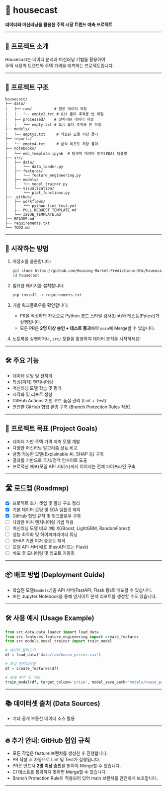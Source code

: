 # 🏡 housecast
**데이터와 머신러닝을 활용한 주택 시장 트렌드 예측 프로젝트**

---

## 📖 프로젝트 소개
Housecast는 데이터 분석과 머신러닝 기법을 활용하여  
주택 시장의 트렌드와 주택 가격을 예측하는 프로젝트입니다.

---

## 📂 프로젝트 구조
```
housecast/
├── data/
│   ├── raw/          # 원본 데이터 저장
│   │   └── empty2.txt # Git 폴더 추적용 빈 파일
│   ├── processed/    # 전처리된 데이터 저장
│   │   └── empty.txt # Git 폴더 추적용 빈 파일
├── models/
│   └── empty3.txt     # 학습된 모델 저장 폴더
├── reports/
│   └── empty4.txt     # 분석 리포트 저장 폴더
├── notebooks/
│   └── eda_template.ipynb  # 탐색적 데이터 분석(EDA) 템플릿
├── src/
│   ├── data/
│   │   └── data_loader.py
│   ├── features/
│   │   └── feature_engineering.py
│   ├── models/
│   │   └── model_trainer.py
│   └── visualization/
│       └── plot_functions.py
├── .github/
│   ├── workflows/
│   │   └── python-lint-test.yml
│   ├── PULL_REQUEST_TEMPLATE.md
│   └── ISSUE_TEMPLATE.md
├── README.md
├── requirements.txt
└── TODO.md
```

---

## 🚀 시작하는 방법
1. 저장소를 클론합니다:
   ```bash
   git clone https://github.com/Housing-Market-Predictions-5Hz/housecast.git
   cd housecast
   ```

2. 필요한 패키지를 설치합니다:
   ```bash
   pip install -r requirements.txt
   ```

3. 개발 워크플로우를 확인합니다:
   - PR을 작성하면 자동으로 Python 코드 스타일 검사(Lint)와 테스트(Pytest)가 실행됩니다.
   - 모든 PR은 **2명 이상 승인 + 테스트 통과**해야 `main`에 Merge할 수 있습니다.

4. 노트북을 실행하거나, `src/` 모듈을 활용하여 데이터 분석을 시작하세요!

---

## 🛠️ 주요 기능
- 데이터 로딩 및 전처리
- 특성(피처) 엔지니어링
- 머신러닝 모델 학습 및 평가
- 시각화 및 리포트 생성
- GitHub Actions 기반 코드 품질 관리 (Lint + Test)
- 안전한 GitHub 협업 환경 구축 (Branch Protection Rules 적용)

---

## 🎯 프로젝트 목표 (Project Goals)
- 데이터 기반 주택 가격 예측 모델 개발
- 다양한 머신러닝 알고리즘 성능 비교
- 설명 가능한 모델(Explainable AI, SHAP 등) 구축
- 결과를 기반으로 투자/정책 인사이트 도출
- 프로덕션 배포(모델 API 서비스)까지 이어지는 전체 파이프라인 구축

---

## 🛣️ 로드맵 (Roadmap)
- [x] 프로젝트 초기 셋업 및 폴더 구조 정리
- [x] 기본 데이터 로딩 및 EDA 템플릿 제작
- [x] GitHub 협업 규칙 및 워크플로우 구축
- [ ] 다양한 피처 엔지니어링 기법 적용
- [ ] 머신러닝 모델 비교 (예: XGBoost, LightGBM, RandomForest)
- [ ] 성능 최적화 및 하이퍼파라미터 튜닝
- [ ] SHAP 기반 피처 중요도 해석
- [ ] 모델 API 서버 배포 (FastAPI 또는 Flask)
- [ ] 배포 후 모니터링 및 리포트 자동화

---

## 📦 배포 방법 (Deployment Guide)
- 학습된 모델(`models/`)을 API 서버(FastAPI, Flask 등)로 배포할 수 있습니다.
- 또는 Jupyter Notebook을 통해 인사이트 분석 리포트를 생성할 수도 있습니다.

---

## 🛠️ 사용 예시 (Usage Example)
```python
from src.data.data_loader import load_data
from src.features.feature_engineering import create_features
from src.models.model_trainer import train_model

# 데이터 불러오기
df = load_data('data/raw/house_prices.csv')

# 특성 엔지니어링
df = create_features(df)

# 모델 훈련 및 저장
train_model(df, target_column='price', model_save_path='models/house_price_model.pkl')
```

---

## 📚 데이터셋 출처 (Data Sources)
- 기타 공개 부동산 데이터 소스 활용

---

## 🔥 추가 안내: GitHub 협업 규칙
- 모든 작업은 feature 브랜치를 생성한 후 진행합니다.
- PR 작성 시 자동으로 Lint 및 Test가 실행됩니다.
- PR은 반드시 **2명 이상 승인**을 받아야 Merge할 수 있습니다.
- CI 테스트를 통과하지 못하면 Merge할 수 없습니다.
- Branch Protection Rule이 적용되어 있어 main 브랜치를 안전하게 보호합니다.

---
